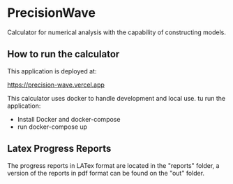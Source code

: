 # PrecisionWave
Calculator for numerical analysis with the capability of constructing models.

## How to run the calculator
This application is deployed at:

https://precision-wave.vercel.app


This calculator uses docker to handle development and local use. tu run the application:

+ Install Docker and docker-compose
+ run docker-compose up

## Latex Progress Reports

The progress reports in LATex format are located in the "reports" folder, a version of the 
reports in pdf format can be found on the "out" folder.



